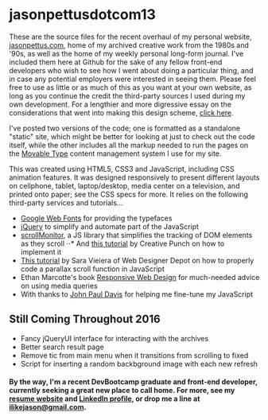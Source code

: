 # jasonpettusdotcom13
These are the source files for the recent overhaul of my personal website, [jasonpettus.com](http://www.jasonpettus.com), home of my archived creative work from the 1980s and '90s, as well as the home of my weekly personal long-form journal. I've included them here at Github for the sake of any fellow front-end developers who wish to see how I went about doing a particular thing, and in case any potential employers were interested in seeing them. Please feel free to use as little or as much of this as you want at your own website, as long as you continue the credit the third-party sources I used during my own development. For a lengthier and more digressive essay on the considerations that went into making this design scheme, [click here](http://jasonpettus.com/archives/001622.html).

I've posted two versions of the code; one is formatted as a standalone "static" site, which might be better for looking at just to check out the code itself, while the other includes all the markup needed to run the pages on the [Movable Type](http://www.movabletype.org/) content management system I use for my site.

This was created using HTML5, CSS3 and JavaScript, including CSS animation features. It was designed responsively to present different layouts on cellphone, tablet, laptop/desktop, media center on a television, and printed onto paper; see the CSS specs for more. It relies on the following third-party services and tutorials...

* [Google Web Fonts](https://www.google.com/fonts) for providing the typefaces
* [jQuery](https://jquery.com/) to simplify and automate part of the JavaScript
* [scrollMonitor](https://github.com/stutrek/scrollMonitor), a JS library that simplifies the tracking of DOM elements as they scroll
⋅⋅* And [this tutorial](http://creative-punch.net/2014/03/making-scroll-dependent-menu-bar-css3-javascript/) by Creative Punch on how to implement it
* [This tutorial](http://www.webdesignerdepot.com/2013/07/how-to-create-a-simple-parallax-effect/) by Sara Vieiera of Web Designer Depot on how to properly code a parallax scroll function in JavaScript
* Ethan Marcotte's book [Responsive Web Design](https://abookapart.com/products/responsive-web-design) for much-needed advice on using media queries
* With thanks to [John Paul Davis](http://www.johnpauldavis.org/) for helping me fine-tune my JavaScript

## Still Coming Throughout 2016

* Fancy jQueryUI interface for interacting with the archives
* Better search result page
* Remove tic from main menu when it transitions from scrolling to fixed
* Script for inserting a random backbground image with each new refresh

#### By the way, I'm a recent DevBootcamp graduate and front-end developer, currently seeking a great new place to call home. For more, see my [resume website](http://jasonpettus.github.io) and [LinkedIn profile](http://www.linkedin.com/in/jasonpettus), or drop me a line at ilikejason@gmail.com.